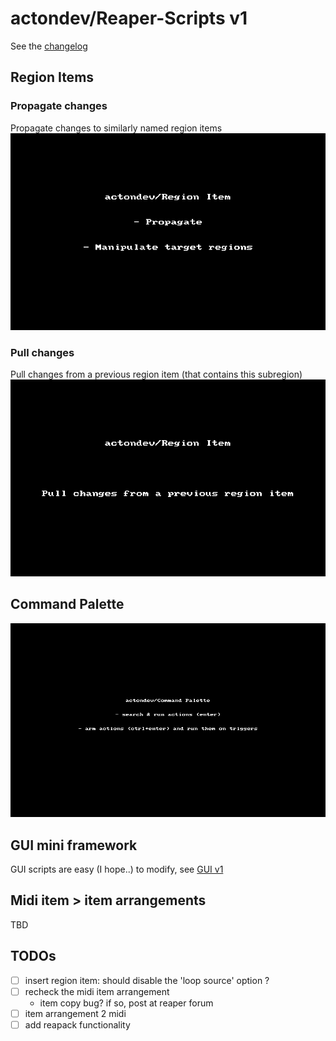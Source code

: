 # actondev/Reaper-Scripts v1

See the [changelog](./CHANGELOG.md)

## Region Items

### Propagate changes
Propagate changes to similarly named region items
![Propagate](./img/regions-propagate-manipulate.gif)

### Pull changes
Pull changes from a previous region item (that contains this subregion)
![Propagate](./img/regions-pull.gif)

## Command Palette
![Command Palette](./img/command-palette-demo2.gif)

## GUI mini framework
GUI scripts are easy (I hope..) to modify, see [GUI v1](./src/aod/gui)

## Midi item > item arrangements
TBD

## TODOs
 - [ ] insert region item: should disable the 'loop source' option ?
 - [ ] recheck the midi item arrangement
   - item copy bug? if so, post at reaper forum
 - [ ] item arrangement 2 midi
 - [ ] add reapack functionality